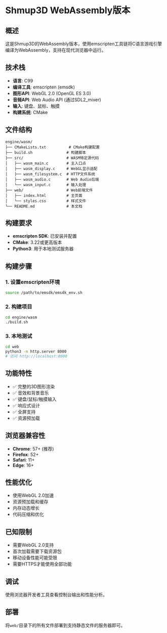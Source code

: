 # Shmup3D WebAssembly版本

## 概述
这是Shmup3D的WebAssembly版本，使用emscripten工具链将C语言游戏引擎编译为WebAssembly，支持在现代浏览器中运行。

## 技术栈
- **语言**: C99
- **编译工具**: emscripten (emsdk)
- **图形API**: WebGL 2.0 (OpenGL ES 3.0)
- **音频API**: Web Audio API (通过SDL2_mixer)
- **输入**: 键盘、鼠标、触摸
- **构建系统**: CMake

## 文件结构
```
engine/wasm/
├── CMakeLists.txt          # CMake构建配置
├── build.sh               # 构建脚本
├── src/                   # WASM特定源代码
│   ├── wasm_main.c        # 主入口点
│   ├── wasm_display.c     # WebGL显示适配
│   ├── wasm_filesystem.c  # HTTP文件系统
│   ├── wasm_audio.c       # Web Audio后端
│   └── wasm_input.c       # 输入处理
├── web/                   # Web前端文件
│   ├── index.html         # 主页面
│   └── styles.css         # 样式文件
└── README.md              # 本文档
```

## 构建要求
- **emscripten SDK**: 已安装并配置
- **CMake**: 3.22或更高版本
- **Python3**: 用于本地测试服务器

## 构建步骤

### 1. 设置emscripten环境
```bash
source /path/to/emsdk/emsdk_env.sh
```

### 2. 构建项目
```bash
cd engine/wasm
./build.sh
```

### 3. 本地测试
```bash
cd web
python3 -m http.server 8000
# 访问 http://localhost:8000
```

## 功能特性
- ✅ 完整的3D图形渲染
- ✅ 音效和背景音乐
- ✅ 键盘/鼠标/触摸输入
- ✅ 响应式设计
- ✅ 全屏支持
- ✅ 资源预加载

## 浏览器兼容性
- **Chrome**: 57+ (推荐)
- **Firefox**: 52+
- **Safari**: 11+
- **Edge**: 16+

## 性能优化
- 使用WebGL 2.0加速
- 资源预加载和缓存
- 内存动态增长
- 代码压缩和优化

## 已知限制
- 需要WebGL 2.0支持
- 首次加载需要下载资源包
- 移动设备性能可能受限
- 需要HTTPS才能使用全部功能

## 调试
使用浏览器开发者工具查看控制台输出和性能分析。

## 部署
将`web/`目录下的所有文件部署到支持静态文件的服务器即可。